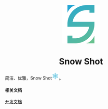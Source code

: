<div align="center">

<a name="readme-top"></a>

<img height="128" src="./docs/imgs/snow_shot_logo.png">

<h1>Snow Shot</h1>

</div>

简洁、优雅，Snow Shot<img src="./docs/imgs/snowflake.png" height="24px" />。

#### 相关文档

[开发文档](./docs/development.md)
